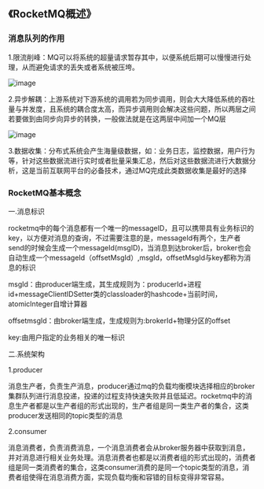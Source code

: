 ## 《RocketMQ概述》

### 消息队列的作用

1.限流削峰：MQ可以将系统的超量请求暂存其中，以便系统后期可以慢慢进行处理，从而避免请求的丢失或者系统被压垮。

![image](https://cdn.jsdelivr.net/gh/chen-xing/figure_bed_02/cdn/20211231001948450.png)

2.异步解耦：上游系统对下游系统的调用若为同步调用，则会大大降低系统的吞吐量与并发度，且系统的耦合度太高，而异步调用则会解决这些问题，所以两层之间若要做到由同步向异步的转换，一般做法就是在这两层中间加一个MQ层

![image](https://cdn.jsdelivr.net/gh/chen-xing/figure_bed_02/cdn/20211231002354081.png)

3.数据收集：分布式系统会产生海量级数据，如：业务日志，监控数据，用户行为等，针对这些数据流进行实时或者批量采集汇总，然后对这些数据流进行大数据分析，这是当前互联网平台的必备技术，通过MQ完成此类数据收集是最好的选择

### RocketMQ基本概念

一.消息标识

rocketmq中的每个消息都有一个唯一的messageID，且可以携带具有业务标识的key，以方便对消息的查询，不过需要注意的是，messageId有两个，生产者send的时候会生成一个messageId(msgID)，当消息到达broker后，broker也会自动生成一个messageId（offsetMsgId）,msgId，offsetMsgId与key都称为消息的标识

msgId：由producer端生成，其生成规则为：producerId+进程id+messageClientIDSetter类的classloader的hashcode+当前时间，atomicInteger自增计算器

offsetmsgId：由broker端生成，生成规则为:brokerId+物理分区的offset

key:由用户指定的业务相关的唯一标识

二.系统架构

1.producer

消息生产者，负责生产消息，producer通过mq的负载均衡模块选择相应的broker集群队列进行消息投递，投递的过程支持快速失败并且低延迟。rocketmq中的消息生产者都是以生产者组的形式出现的，生产者组是同一类生产者的集合，这类producer发送相同的topic类型的消息

2.consumer

消息消费者，负责消费消息，一个消息消费者会从broker服务器中获取到消息， 并对消息进行相关业务处理。消息消费者也都是以消费者组的形式出现的，消费者组是同一类消费者的集合，这类consumer消费的是同一个topic类型的消息，消费者组使得在消息消费方面，实现负载均衡和容错的目标变得非常容易。



